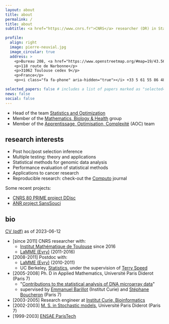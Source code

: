 ```yaml
---
layout: about
title: about
permalink: /
title: about
subtitle: <a href="https://www.cnrs.fr">CNRS</a> researcher (DR) in Statistics, <a href="https://www.math.univ-toulouse.fr">Institut de Mathématiques de Toulouse</a>

profile:
  align: right
  image: pierre-neuvial.jpg
  image_circular: true
  address: >
    <p>Bureau 208, <a href="https://www.openstreetmap.org/#map=19/43.56136/1.46610">bât. 1R1</a></p>
    <p>118 route de Narbonne</p>
    <p>31062 Toulouse cedex 9</p>
    <p>France</p>
    <p><i class="fa fa-phone" aria-hidden="true"></i> +33 5 61 55 86 48</p>

selected_papers: false # includes a list of papers marked as "selected={true}"
news: false
social: false
---
```


* Head of the team [Statistics and Optimization](https://www.math.univ-toulouse.fr/en/recherche/teams/statistiques-et-optimisation/)
* Member of the [Mathematics, Biology & Health](https://www.math.univ-toulouse.fr/MathBio/) group
* Member of the [Apprentissage, Optimisation, Complexité](https://perso.math.univ-toulouse.fr/aoc/) (AOC) team


## research interests

* Post hoc/post selection inference
* Multiple testing: theory and applications
* Statistical methods for genomic data analysis
* Performance evaluation of statistical methods
* Applications to cancer research
* Reproducible research: check-out the [Computo](https://computo.sfds.asso.fr/) journal

Some recent projects:
  - [CNRS 80 PRIME project DDisc](ddisc)
  - [ANR project SansSouci](sanssouci)

## bio

<i class="fa fa-chevron-right" aria-hidden="true"></i> <a href="{{ '/assets/pdf/cv-neuvial.pdf' | prepend: site.baseurl | prepend: site.url }}">CV (pdf)</a> as of 2023-06-12

* [since 2011] CNRS researcher with:
  * [Institut Mathématique de Toulouse](https://www.math.univ-toulouse.fr) since 2016
  * [LaMME (Evry)](http://www.math-evry.cnrs.fr) (2011-2016)
* [2008-2011] Postdoc with:
   * [LaMME (Evry)](http://www.math-evry.cnrs.fr) (2010-2011)
   * UC Berkeley, [Statistics](http://www.stat.berkeley.edu), under the supervision of [Terry Speed](http://www.wehi.edu.au/people/terry-speed)
* [2005-2008] Ph. D in Applied Mathematics, Université Paris Diderot (Paris 7)
  * "[Contributions to the statistical analysis of DNA microarray data](https://tel.archives-ouvertes.fr/tel-00433045)"
  * supervised by [Emmanuel Barillot](http://u900.curie.fr/) (Institut Curie) and [Stéphane Boucheron](http://stephane-v-boucheron.fr) (Paris 7)
* [2003-2005] Research engineer at [Institut Curie, Bioinformatics](http://u900.curie.fr/)
* [2002-2003]  [M. S. in Stochastic models](https://masterfinance.math.univ-paris-diderot.fr), Université Paris Diderot (Paris 7)
* [1999-2003]  [ENSAE ParisTech](http://ensae.fr)

